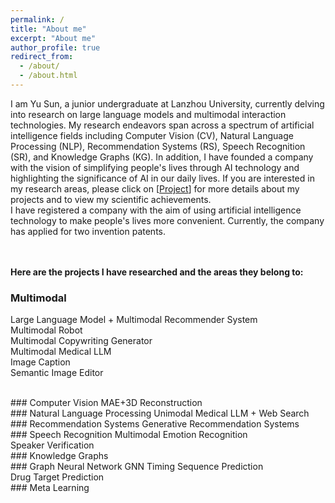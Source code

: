 ```yaml
---
permalink: /
title: "About me"
excerpt: "About me"
author_profile: true
redirect_from: 
  - /about/
  - /about.html
---
```


I am Yu Sun, a junior undergraduate at Lanzhou University, currently delving into research on large language models and multimodal interaction technologies. My research endeavors span across a spectrum of artificial intelligence fields including Computer Vision (CV), Natural Language Processing (NLP), Recommendation Systems (RS), Speech Recognition (SR), and Knowledge Graphs (KG). In addition, I have founded a company with the vision of simplifying people's lives through AI technology and highlighting the significance of AI in our daily lives. If you are interested in my research areas, please click on [[Project](/project/)] for more details about my projects and to view my scientific achievements.<br>
I have registered a company with the aim of using artificial intelligence technology to make people's lives more convenient. Currently, the company has applied for two invention patents.

<br><br>
<b>Here are the projects I have researched and the areas they belong to: </b>
### Multimodal
Large Language Model + Multimodal Recommender System<br>
Multimodal Robot<br>
Multimodal Copywriting Generator<br>
Multimodal Medical LLM<br>
Image Caption<br>
Semantic Image Editor

<br>
### Computer Vision
MAE+3D Reconstruction

<br>
### Natural Language Processing
Unimodal Medical LLM + Web Search

<br>
### Recommendation Systems
Generative Recommendation Systems

<br>
### Speech Recognition
Multimodal Emotion Recognition<br>
Speaker Verification

<br>
### Knowledge Graphs

<br>
### Graph Neural Network
GNN Timing Sequence Prediction<br>
Drug Target Prediction

<br>
### Meta Learning

